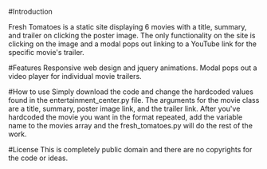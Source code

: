 #Introduction

Fresh Tomatoes is a static site displaying 6 movies with a title, summary, and trailer on clicking the poster image.
The only functionality on the site is clicking on the image and a modal pops out linking to a YouTube link for the specific movie's trailer.


#Features
Responsive web design and jquery animations.
Modal pops out a video player for individual movie trailers.

#How to use
Simply download the code and change the hardcoded values found in the entertainment_center.py file. The arguments for the movie class are a title, summary, poster image link, and the trailer link.
After you've hardcoded the movie you want in the format repeated, add the variable name to the movies array and the fresh_tomatoes.py will do the rest of the work.


#License
This is completely public domain and there are no copyrights for the code or ideas.





